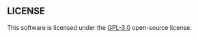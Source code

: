## LICENSE

This software is licensed under the [GPL-3.0](https://opensource.org/licenses/GPL-3.0) open-source license.


